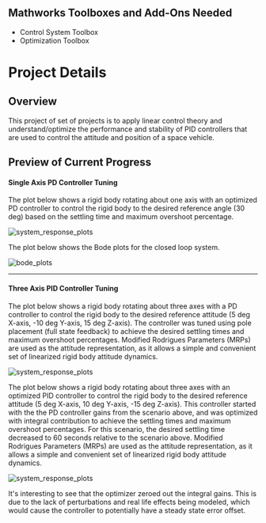 ## Mathworks Toolboxes and Add-Ons Needed
* Control System Toolbox
* Optimization Toolbox

# Project Details

## Overview
This project of set of projects is to apply linear control theory and understand/optimize the performance and stability of PID controllers that are used to control the attitude and position of a space vehicle. 

## Preview of Current Progress

#### Single Axis PD Controller Tuning
The plot below shows a rigid body rotating about one axis with an optimized PD controller to control the rigid body to the desired reference angle (30 deg) based on the settling time and maximum overshoot percentage.

![system_response_plots](https://github.com/user-attachments/assets/f7f9453c-a4db-4007-9767-e62664e11c4d)

The plot below shows the Bode plots for the closed loop system.

![bode_plots](https://github.com/user-attachments/assets/cdad136c-c098-4f05-9cdd-eae3bd4382a6)


---------------

#### Three Axis PID Controller Tuning
The plot below shows a rigid body rotating about three axes with a PD controller to control the rigid body to the desired reference attitude (5 deg X-axis, -10 deg Y-axis, 15 deg Z-axis). The controller was tuned using pole placement (full state feedback) to achieve the desired settling times and maximum overshoot percentages. Modified Rodrigues Parameters (MRPs) are used as the attitude representation, as it allows a simple and convenient set of linearized rigid body attitude dynamics.

![system_response_plots](https://github.com/user-attachments/assets/58f9cf1a-2333-4529-974b-d6758da2289e)

The plot below shows a rigid body rotating about three axes with an optimized PID controller to control the rigid body to the desired reference attitude (5 deg X-axis, 10 deg Y-axis, -15 deg Z-axis). This controller started with the the PD controller gains from the scenario above, and was optimized with integral contribution to achieve the settling times and maximum overshoot percentages. For this scenario, the desired settling time decreased to 60 seconds relative to the scenario above. Modified Rodrigues Parameters (MRPs) are used as the attitude representation, as it allows a simple and convenient set of linearized rigid body attitude dynamics.

![system_response_plots](https://github.com/user-attachments/assets/9fad5468-a692-4587-bcec-47258f505f44)

It's interesting to see that the optimizer zeroed out the integral gains. This is due to the lack of perturbations and real life effects being modeled, which would cause the controller to potentially have a steady state error offset. 
